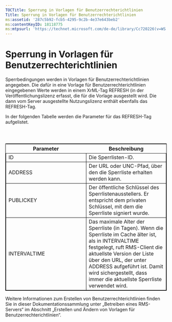```yaml
---
TOCTitle: Sperrung in Vorlagen für Benutzerrechterichtlinien
Title: Sperrung in Vorlagen für Benutzerrechterichtlinien
ms:assetid: '287c5b92-fcb5-4295-9c2b-4e37e643beb2'
ms:contentKeyID: 18118775
ms:mtpsurl: 'https://technet.microsoft.com/de-de/library/Cc720226(v=WS.10)'
---
```


Sperrung in Vorlagen für Benutzerrechterichtlinien
==================================================

Sperrbedingungen werden in Vorlagen für Benutzerrechterichtlinien angegeben. Die dafür in eine Vorlage für Benutzerrechterichtlinien eingegebenen Werte werden in einem XrML-Tag REFRESH (in der Veröffentlichungslizenz erfasst, die für die Vorlage ausgestellt wird. Die dann vom Server ausgestellte Nutzungslizenz enthält ebenfalls das REFRESH-Tag.

In der folgenden Tabelle werden die Parameter für das REFRESH-Tag aufgelistet.

###  

 
<table style="border:1px solid black;">
<colgroup>
<col width="50%" />
<col width="50%" />
</colgroup>
<thead>
<tr class="header">
<th>Parameter</th>
<th>Beschreibung</th>
</tr>
</thead>
<tbody>
<tr class="odd">
<td style="border:1px solid black;">ID</td>
<td style="border:1px solid black;">Die Sperrlisten-ID.</td>
</tr>
<tr class="even">
<td style="border:1px solid black;">ADDRESS</td>
<td style="border:1px solid black;">Der URL oder UNC-Pfad, über den die Sperrliste erhalten werden kann.</td>
</tr>
<tr class="odd">
<td style="border:1px solid black;">PUBLICKEY</td>
<td style="border:1px solid black;">Der öffentliche Schlüssel des Sperrlistenausstellers. Er entspricht dem privaten Schlüssel, mit dem die Sperrliste signiert wurde.</td>
</tr>
<tr class="even">
<td style="border:1px solid black;">INTERVALTIME</td>
<td style="border:1px solid black;">Das maximale Alter der Sperrliste (in Tagen). Wenn die Sperrliste im Cache älter ist, als in INTERVALTIME festgelegt, ruft RMS-Client die aktuellste Version der Liste über den URL, der unter ADDRESS aufgeführt ist. Damit wird sichergestellt, dass immer die aktuellste Sperrliste verwendet wird.</td>
</tr>
</tbody>
</table>
  
Weitere Informationen zum Erstellen von Benutzerrechterichtlinien finden Sie in dieser Dokumentationssammlung unter „Betreiben eines RMS-Servers“ im Abschnitt „Erstellen und Ändern von Vorlagen für Benutzerrechterichtlinien“.
